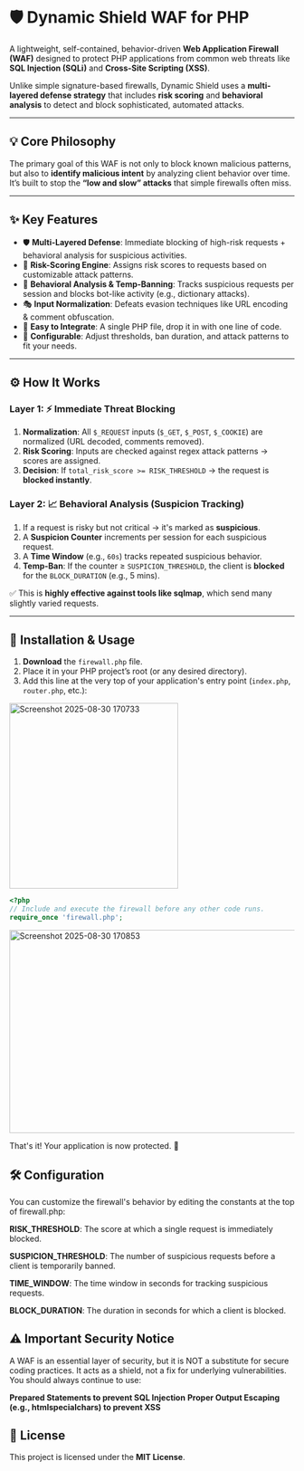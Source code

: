 # 🛡️ Dynamic Shield WAF for PHP

A lightweight, self-contained, behavior-driven **Web Application Firewall (WAF)** designed to protect PHP applications from common web threats like **SQL Injection (SQLi)** and **Cross-Site Scripting (XSS)**.

Unlike simple signature-based firewalls, Dynamic Shield uses a **multi-layered defense strategy** that includes **risk scoring** and **behavioral analysis** to detect and block sophisticated, automated attacks.

---

## 💡 Core Philosophy
The primary goal of this WAF is not only to block known malicious patterns, but also to **identify malicious intent** by analyzing client behavior over time.  
It’s built to stop the **“low and slow” attacks** that simple firewalls often miss.

---

## ✨ Key Features
- 🛡️ **Multi-Layered Defense**: Immediate blocking of high-risk requests + behavioral analysis for suspicious activities.  
- 💯 **Risk-Scoring Engine**: Assigns risk scores to requests based on customizable attack patterns.  
- 🤖 **Behavioral Analysis & Temp-Banning**: Tracks suspicious requests per session and blocks bot-like activity (e.g., dictionary attacks).  
- 🎭 **Input Normalization**: Defeats evasion techniques like URL encoding & comment obfuscation.  
- 🔌 **Easy to Integrate**: A single PHP file, drop it in with one line of code.  
- 🔧 **Configurable**: Adjust thresholds, ban duration, and attack patterns to fit your needs.  

---

## ⚙️ How It Works

### Layer 1: ⚡ Immediate Threat Blocking
1. **Normalization**: All `$_REQUEST` inputs (`$_GET`, `$_POST`, `$_COOKIE`) are normalized (URL decoded, comments removed).  
2. **Risk Scoring**: Inputs are checked against regex attack patterns → scores are assigned.  
3. **Decision**: If `total_risk_score >= RISK_THRESHOLD` → the request is **blocked instantly**.  

### Layer 2: 📈 Behavioral Analysis (Suspicion Tracking)
1. If a request is risky but not critical → it's marked as **suspicious**.  
2. A **Suspicion Counter** increments per session for each suspicious request.  
3. A **Time Window** (e.g., `60s`) tracks repeated suspicious behavior.  
4. **Temp-Ban**: If the counter ≥ `SUSPICION_THRESHOLD`, the client is **blocked** for the `BLOCK_DURATION` (e.g., 5 mins).  

✅ This is **highly effective against tools like sqlmap**, which send many slightly varied requests.  

---

## 🚀 Installation & Usage

1. **Download** the `firewall.php` file.  
2. Place it in your PHP project’s root (or any desired directory).  
3. Add this line at the very top of your application's entry point (`index.php`, `router.php`, etc.):
<img width="298" height="328" alt="Screenshot 2025-08-30 170733" src="https://github.com/user-attachments/assets/a198a627-3209-4646-ae2c-0b67bed48af7" />


```php
<?php
// Include and execute the firewall before any other code runs.
require_once 'firewall.php';
```
<img width="1102" height="359" alt="Screenshot 2025-08-30 170853" src="https://github.com/user-attachments/assets/2c60ab1a-ae3b-442c-867c-1cfb8a6b5a90" />

That's it! Your application is now protected. 🎉

## 🛠️ Configuration
You can customize the firewall's behavior by editing the constants at the top of firewall.php:

**RISK_THRESHOLD**: The score at which a single request is immediately blocked.

**SUSPICION_THRESHOLD**: The number of suspicious requests before a client is temporarily banned.

**TIME_WINDOW**: The time window in seconds for tracking suspicious requests.

**BLOCK_DURATION**: The duration in seconds for which a client is blocked.

## ⚠️ Important Security Notice
A WAF is an essential layer of security, but it is NOT a substitute for secure coding practices. It acts as a shield, not a fix for underlying vulnerabilities.
You should always continue to use:

**Prepared Statements to prevent SQL Injection**
**Proper Output Escaping (e.g., htmlspecialchars) to prevent XSS**

## 📜 License
This project is licensed under the **MIT License**.

